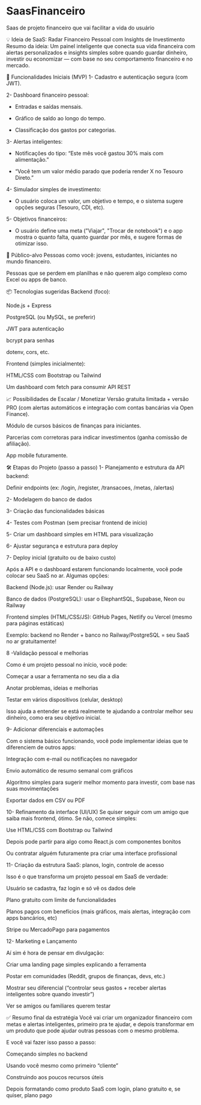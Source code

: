 # SaasFinanceiro
Saas de projeto financeiro que vai facilitar a vida do usuário

💡 Ideia de SaaS: Radar Financeiro Pessoal com Insights de Investimento
Resumo da ideia:
Um painel inteligente que conecta sua vida financeira com alertas personalizados e insights simples sobre quando guardar dinheiro, investir ou economizar — com base no seu comportamento financeiro e no mercado.

🧠 Funcionalidades Iniciais (MVP)
1- Cadastro e autenticação segura (com JWT).

2- Dashboard financeiro pessoal:

- Entradas e saídas mensais.

- Gráfico de saldo ao longo do tempo.

- Classificação dos gastos por categorias.

3- Alertas inteligentes:

- Notificações do tipo: “Este mês você gastou 30% mais com alimentação.”

- “Você tem um valor médio parado que poderia render X no Tesouro Direto.”

4- Simulador simples de investimento:

- O usuário coloca um valor, um objetivo e tempo, e o sistema sugere opções seguras (Tesouro, CDI, etc).

5- Objetivos financeiros:

- O usuário define uma meta ("Viajar", "Trocar de notebook") e o app mostra o quanto falta, quanto guardar por mês, e sugere formas de otimizar isso.



🎯 Público-alvo
Pessoas como você: jovens, estudantes, iniciantes no mundo financeiro.

Pessoas que se perdem em planilhas e não querem algo complexo como Excel ou apps de banco.



📦 Tecnologias sugeridas
Backend (foco):

Node.js + Express

PostgreSQL (ou MySQL, se preferir)

JWT para autenticação

bcrypt para senhas

dotenv, cors, etc.

Frontend (simples inicialmente):

HTML/CSS com Bootstrap ou Tailwind

Um dashboard com fetch para consumir API REST



📈 Possibilidades de Escalar / Monetizar
Versão gratuita limitada + versão PRO (com alertas automáticos e integração com contas bancárias via Open Finance).

Módulo de cursos básicos de finanças para iniciantes.

Parcerias com corretoras para indicar investimentos (ganha comissão de afiliação).

App mobile futuramente.

🛠 Etapas do Projeto (passo a passo)
1- Planejamento e estrutura da API backend:

Definir endpoints (ex: /login, /register, /transacoes, /metas, /alertas)


2- Modelagem do banco de dados


3- Criação das funcionalidades básicas


4- Testes com Postman (sem precisar frontend de início)


5- Criar um dashboard simples em HTML para visualização


6- Ajustar segurança e estrutura para deploy


7- Deploy inicial (gratuito ou de baixo custo)


Após a API e o dashboard estarem funcionando localmente, você pode colocar seu SaaS no ar. Algumas opções:

Backend (Node.js): usar Render ou Railway

Banco de dados (PostgreSQL): usar o ElephantSQL, Supabase, Neon ou Railway

Frontend simples (HTML/CSS/JS): GitHub Pages, Netlify ou Vercel (mesmo para páginas estáticas)

Exemplo: backend no Render + banco no Railway/PostgreSQL = seu SaaS no ar gratuitamente!



8 -Validação pessoal e melhorias

Como é um projeto pessoal no início, você pode:

Começar a usar a ferramenta no seu dia a dia

Anotar problemas, ideias e melhorias

Testar em vários dispositivos (celular, desktop)

Isso ajuda a entender se está realmente te ajudando a controlar melhor seu dinheiro, como era seu objetivo inicial.



9- Adicionar diferenciais e automações

Com o sistema básico funcionando, você pode implementar ideias que te diferenciem de outros apps:

Integração com e-mail ou notificações no navegador

Envio automático de resumo semanal com gráficos

Algoritmo simples para sugerir melhor momento para investir, com base nas suas movimentações

Exportar dados em CSV ou PDF



10- Refinamento da interface (UI/UX)
Se quiser seguir com um amigo que saiba mais frontend, ótimo. Se não, comece simples:

Use HTML/CSS com Bootstrap ou Tailwind

Depois pode partir para algo como React.js com componentes bonitos

Ou contratar alguém futuramente pra criar uma interface profissional



11- Criação da estrutura SaaS: planos, login, controle de acesso

Isso é o que transforma um projeto pessoal em SaaS de verdade:

Usuário se cadastra, faz login e só vê os dados dele

Plano gratuito com limite de funcionalidades

Planos pagos com benefícios (mais gráficos, mais alertas, integração com apps bancários, etc)

Stripe ou MercadoPago para pagamentos



12- Marketing e Lançamento

Aí sim é hora de pensar em divulgação:

Criar uma landing page simples explicando a ferramenta

Postar em comunidades (Reddit, grupos de finanças, devs, etc.)

Mostrar seu diferencial (“controlar seus gastos + receber alertas inteligentes sobre quando investir”)

Ver se amigos ou familiares querem testar



✅ Resumo final da estratégia
Você vai criar um organizador financeiro com metas e alertas inteligentes, primeiro pra te ajudar, e depois transformar em um produto que pode ajudar outras pessoas com o mesmo problema.

E você vai fazer isso passo a passo:

Começando simples no backend

Usando você mesmo como primeiro “cliente”

Construindo aos poucos recursos úteis

Depois formatando como produto SaaS com login, plano gratuito e, se quiser, plano pago